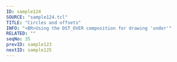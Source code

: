 ```yaml
---
ID: sample124
SOURCE: "sample124.tcl"
TITLE: "Circles and offsets"
INFO: "<BR>Using the DST_OVER composition for drawing 'under'"
RELATED: ""
seqNo: 35
prevID: sample123
nextID: sample125
---
```

